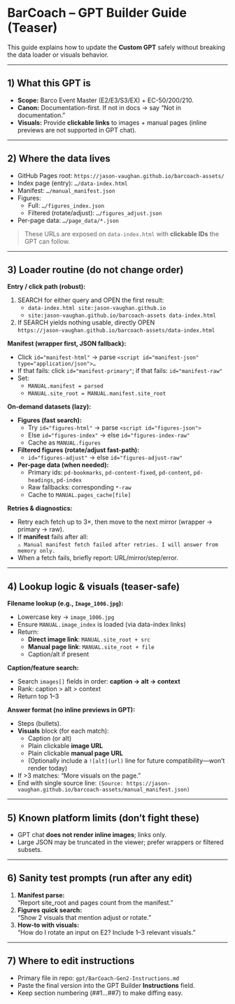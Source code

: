 # BarCoach – GPT Builder Guide (Teaser)

This guide explains how to update the **Custom GPT** safely without breaking the data loader or visuals behavior.

---

## 1) What this GPT is
- **Scope:** Barco Event Master (E2/E3/S3/EX) + EC-50/200/210.
- **Canon:** Documentation-first. If not in docs → say “Not in documentation.”
- **Visuals:** Provide **clickable links** to images + manual pages (inline previews are not supported in GPT chat).

---

## 2) Where the data lives
- GitHub Pages root: `https://jason-vaughan.github.io/barcoach-assets/`
- Index page (entry): `…/data-index.html`
- Manifest: `…/manual_manifest.json`
- Figures:
  - Full: `…/figures_index.json`
  - Filtered (rotate/adjust): `…/figures_adjust.json`
- Per-page data: `…/page_data/*.json`

> These URLs are exposed on `data-index.html` with **clickable IDs** the GPT can follow.

---

## 3) Loader routine (do not change order)
**Entry / click path (robust):**
1. SEARCH for either query and OPEN the first result:
   - `data-index.html site:jason-vaughan.github.io`
   - `site:jason-vaughan.github.io/barcoach-assets data-index.html`
2. If SEARCH yields nothing usable, directly OPEN  
   `https://jason-vaughan.github.io/barcoach-assets/data-index.html`

**Manifest (wrapper first, JSON fallback):**
- Click `id="manifest-html"` → parse `<script id="manifest-json" type="application/json">…`
- If that fails: click `id="manifest-primary"`; if that fails: `id="manifest-raw"`
- Set:
  - `MANUAL.manifest = parsed`
  - `MANUAL.site_root = MANUAL.manifest.site_root`

**On-demand datasets (lazy):**
- **Figures (fast search):**
  - Try `id="figures-html"` → parse `<script id="figures-json">`
  - Else `id="figures-index"` → else `id="figures-index-raw"`
  - Cache as `MANUAL.figures`
- **Filtered figures (rotate/adjust fast-path):**
  - `id="figures-adjust"` → else `id="figures-adjust-raw"`
- **Per-page data (when needed):**
  - Primary ids: `pd-bookmarks`, `pd-content-fixed`, `pd-content`, `pd-headings`, `pd-index`
  - Raw fallbacks: corresponding `*-raw`
  - Cache to `MANUAL.pages_cache[file]`

**Retries & diagnostics:**
- Retry each fetch up to 3×, then move to the next mirror (wrapper → primary → raw).
- If **manifest** fails after all:  
  `⚠️ Manual manifest fetch failed after retries. I will answer from memory only.`
- When a fetch fails, briefly report: URL/mirror/step/error.

---

## 4) Lookup logic & visuals (teaser-safe)
**Filename lookup (e.g., `Image_1006.jpg`):**
- Lowercase key → `image_1006.jpg`
- Ensure `MANUAL.image_index` is loaded (via data-index links)
- Return:
  - **Direct image link**: `MANUAL.site_root + src`
  - **Manual page link**: `MANUAL.site_root + file`
  - Caption/alt if present

**Caption/feature search:**
- Search `images[]` fields in order: **caption → alt → context**
- Rank: caption > alt > context
- Return top 1–3

**Answer format (no inline previews in GPT):**
- Steps (bullets).
- **Visuals** block (for each match):
  - Caption (or alt)
  - Plain clickable **image URL**
  - Plain clickable **manual page URL**
  - (Optionally include a `![alt](url)` line for future compatibility—won’t render today)
- If >3 matches: “More visuals on the page.”
- End with single source line:
  `(Source: https://jason-vaughan.github.io/barcoach-assets/manual_manifest.json)`

---

## 5) Known platform limits (don’t fight these)
- GPT chat **does not render inline images**; links only.
- Large JSON may be truncated in the viewer; prefer wrappers or filtered subsets.

---

## 6) Sanity test prompts (run after any edit)
1. **Manifest parse:**  
   “Report site_root and pages count from the manifest.”
2. **Figures quick search:**  
   “Show 2 visuals that mention adjust or rotate.”
3. **How-to with visuals:**  
   “How do I rotate an input on E2? Include 1–3 relevant visuals.”

---

## 7) Where to edit instructions
- Primary file in repo: `gpt/BarCoach-Gen2-Instructions.md`
- Paste the final version into the GPT Builder **Instructions** field.
- Keep section numbering (##1…##7) to make diffing easy.